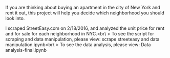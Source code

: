 If you are thinking about buying an apartment in the city of New York and rent it out, this project will help you decide which neighborhood you should look into.

I scraped StreetEasy.com on 2/18/2016, and analyzed the unit price for rent and for sale for each neighborhood in NYC.<br\ > 
To see the script for scraping and data manipulation, please view: scrape streeteasy and data manipulation.ipynb<br\ >
To see the data analysis, please view: Data analysis-final.ipynb
